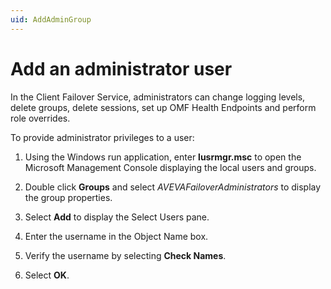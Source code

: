 ```yaml
---
uid: AddAdminGroup
---
```


# Add an administrator user

In the Client Failover Service, administrators can change logging levels, delete groups, delete sessions, set up OMF Health Endpoints and perform role overrides.

To provide administrator privileges to a user:

1. Using the Windows run application, enter **lusrmgr.msc** to open the Microsoft Management Console displaying the local users and groups.

2. Double click **Groups** and select *AVEVAFailoverAdministrators* to display the group properties.

3. Select **Add** to display the Select Users pane.

4. Enter the username in the Object Name box.

5. Verify the username by selecting **Check Names**.

6. Select **OK**.
